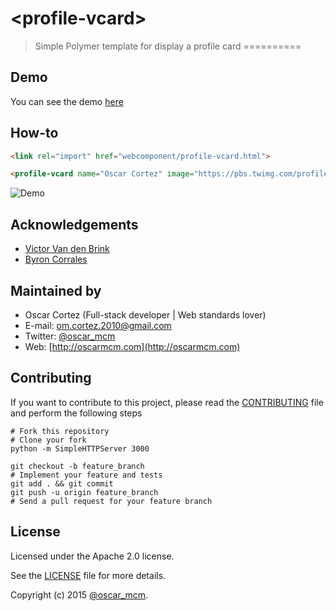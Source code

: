 # &lt;profile-vcard&gt;
> Simple Polymer template for display a profile card
==========

## Demo
You can see the demo [here](http://oscarmcm.github.io/profile-vcard)

## How-to
```html
<link rel="import" href="webcomponent/profile-vcard.html">

<profile-vcard name="Oscar Cortez" image="https://pbs.twimg.com/profile_images/482222151932456960/6-cd1FU0.jpeg" profession="Full Stack Ninja Developer" description="Write here your cool description" twitter="oscar_mcm" website="oscarmcm.com" place="Managua, Nicaragua"></profile-vcard>
```

![Demo](https://raw.githubusercontent.com/oscarmcm/profile-vcard/master/profile-vcard-demo.png)

## Acknowledgements
- [Victor Van den Brink](https://www.facebook.com/vandenbrinkblanco)
- [Byron Corrales](https://dribbble.com/byroncor)

## Maintained by
- Oscar Cortez (Full-stack developer | Web standards lover)
- E-mail: [om.cortez.2010@gmail.com](mailto:om.cortez.2010@gmail.com)
- Twitter: [@oscar_mcm](http://twitter.com/oscar_mcm)
- Web: [http://oscarmcm.com](http://oscarmcm.com)

## Contributing
If you want to contribute to this project, please read the [CONTRIBUTING](https://github.com/oscarmcm/profile-vcard/blob/master/CONTRIBUTING.md) file and perform the following steps
    
    # Fork this repository
    # Clone your fork
    python -m SimpleHTTPServer 3000

    git checkout -b feature_branch
    # Implement your feature and tests
    git add . && git commit
    git push -u origin feature_branch
    # Send a pull request for your feature branch

## License
Licensed under the Apache 2.0 license.

See the [LICENSE](https://github.com/oscarmcm/profile-vcard/blob/master/LICENSE.md) file for more details.

Copyright (c) 2015 [@oscar_mcm](http://twitter.com/oscar_mcm).
